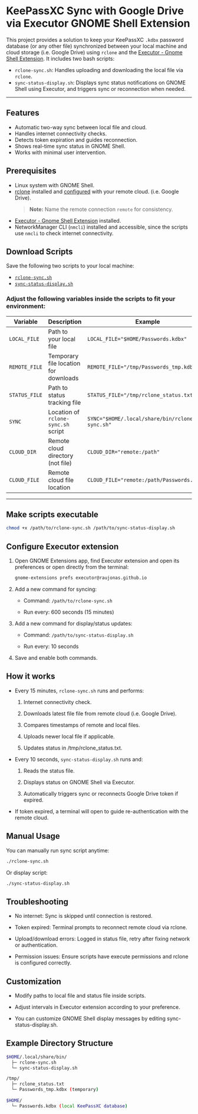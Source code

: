 # KeePassXC Sync with Google Drive via Executor GNOME Shell Extension
This project provides a solution to keep your KeePassXC `.kdbx` password database (or any other file) synchronized between your local machine and cloud storage (i.e. Google Drive) using `rclone` and the [Executor - Gnome Shell Extension](https://extensions.gnome.org/extension/2932/executor/). It includes two bash scripts:

- `rclone-sync.sh`: Handles uploading and downloading the local file via `rclone`.
- `sync-status-display.sh`: Displays sync status notifications on GNOME Shell using Executor, and triggers sync or reconnection when needed.

---
## Features
* Automatic two-way sync between local file and cloud.
* Handles internet connectivity checks.
* Detects token expiration and guides reconnection.
* Shows real-time sync status in GNOME Shell.
* Works with minimal user intervention.

## Prerequisites
* Linux system with GNOME Shell.
* [rclone](https://rclone.org/downloads/) installed and [configured](https://rclone.org/drive/) with your remote cloud. (i.e. Google Drive).
  > **Note:** Name the remote connection `remote` for consistency.
* [Executor - Gnome Shell Extension](https://extensions.gnome.org/extension/2932/executor/) installed.
* NetworkManager CLI (`nmcli`) installed and accessible, since the scripts use `nmcli` to check internet connectivity.

## Download Scripts
Save the following two scripts to your local machine:
* [`rclone-sync.sh`](./rclone-sync.sh)
* [`sync-status-display.sh`](./sync-status-display.sh)

### Adjust the following variables inside the scripts to fit your environment:

| Variable     | Description                            | Example                                      |
|--------------|----------------------------------------|----------------------------------------------|
| `LOCAL_FILE` | Path to your local file                | `LOCAL_FILE="$HOME/Passwords.kdbx"`              |
| `REMOTE_FILE`| Temporary file location for downloads  | `REMOTE_FILE="/tmp/Passwords_tmp.kdbx"`      |
| `STATUS_FILE`| Path to status tracking file           | `STATUS_FILE="/tmp/rclone_status.txt"`       |
| `SYNC`       | Location of `rclone-sync.sh` script    | `SYNC="$HOME/.local/share/bin/rclone-sync.sh"`   |
| `CLOUD_DIR`  | Remote cloud directory (not file)       | `CLOUD_DIR="remote:/path"`                  |
| `CLOUD_FILE` | Remote cloud file location             | `CLOUD_FILE="remote:/path/Passwords.kdbx"`   |

---


## Make scripts executable
``` bash
chmod +x /path/to/rclone-sync.sh /path/to/sync-status-display.sh
```
## Configure Executor extension
1. Open GNOME Extensions app, find Executor extension and open its preferences or open directly from the terminal:
    ``` bash
    gnome-extensions prefs executor@raujonas.github.io
    ```

2. Add a new command for syncing:

   * Command: `/path/to/rclone-sync.sh`

   * Run every: 600 seconds (15 minutes)

3. Add a new command for display/status updates:

   * Command: `/path/to/sync-status-display.sh`

   * Run every: 10 seconds

5. Save and enable both commands.

## How it works
* Every 15 minutes, `rclone-sync.sh` runs and performs:

    1. Internet connectivity check.

    2. Downloads latest file file from remote cloud (i.e. Google Drive).

    3. Compares timestamps of remote and local files.

    4. Uploads newer local file if applicable.

    5. Updates status in /tmp/rclone_status.txt.

* Every 10 seconds, `sync-status-display.sh` runs and:

    1. Reads the status file.

    2. Displays status on GNOME Shell via Executor.

    3. Automatically triggers sync or reconnects Google Drive token if expired.

* If token expired, a terminal will open to guide re-authentication with the remote cloud.

## Manual Usage
You can manually run sync script anytime:
``` bash
./rclone-sync.sh
```
Or display script:
```bash
./sync-status-display.sh
```

## Troubleshooting
* No internet: Sync is skipped until connection is restored.

* Token expired: Terminal prompts to reconnect remote cloud via rclone.

* Upload/download errors: Logged in status file, retry after fixing network or authentication.

* Permission issues: Ensure scripts have execute permissions and rclone is configured correctly.

## Customization
* Modify paths to local file and status file inside scripts.

* Adjust intervals in Executor extension according to your preference.

* You can customize GNOME Shell display messages by editing sync-status-display.sh.

## Example Directory Structure
```bash
$HOME/.local/share/bin/
  ├─ rclone-sync.sh
  └─ sync-status-display.sh

/tmp/
  ├─ rclone_status.txt
  └─ Passwords_tmp.kdbx (temporary)
  
$HOME/
  └─ Passwords.kdbx (local KeePassXC database)
  ```

